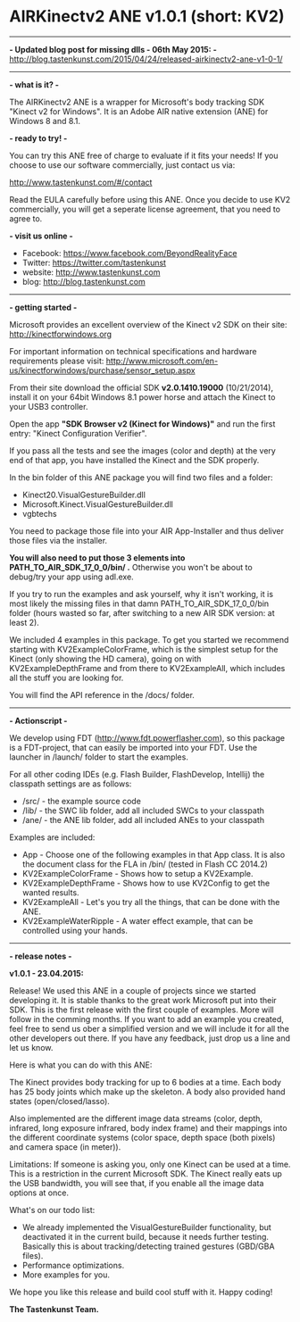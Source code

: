 # AIRKinectv2 ANE v1.0.1 (short: KV2)

---

**- Updated blog post for missing dlls - 06th May 2015: -** http://blog.tastenkunst.com/2015/04/24/released-airkinectv2-ane-v1-0-1/

---

**- what is it? -**
			
The AIRKinectv2 ANE is a wrapper for Microsoft's body tracking SDK "Kinect v2 for Windows".
It is an Adobe AIR native extension (ANE) for Windows 8 and 8.1.

**- ready to try! -**

You can try this ANE free of charge to evaluate if it fits your needs!
If you choose to use our software commercially, just contact us via:

http://www.tastenkunst.com/#/contact

Read the EULA carefully before using this ANE. Once you decide to use KV2 commercially, 
you will get a seperate license agreement, that you need to agree to.

**- visit us online -**

+ Facebook: 				https://www.facebook.com/BeyondRealityFace
+ Twitter:	 				https://twitter.com/tastenkunst
+ website:					http://www.tastenkunst.com
+ blog:						http://blog.tastenkunst.com

---

**- getting started -**

Microsoft provides an excellent overview of the Kinect v2 SDK on their site:
http://kinectforwindows.org

For important information on technical specifications and hardware requirements please visit:
http://www.microsoft.com/en-us/kinectforwindows/purchase/sensor_setup.aspx

From their site download the official SDK **v2.0.1410.19000** (10/21/2014), install it
on your 64bit Windows 8.1 power horse and attach the Kinect to your USB3 controller.

Open the app **"SDK Browser v2 (Kinect for Windows)"** and run the first entry: 
"Kinect Configuration Verifier".

If you pass all the tests and see the images (color and depth) at
the very end of that app, you have installed the Kinect and the SDK properly.

In the bin folder of this ANE package you will find two files and a folder:
* Kinect20.VisualGestureBuilder.dll
* Microsoft.Kinect.VisualGestureBuilder.dll
* vgbtechs

You need to package those file into your AIR App-Installer and thus deliver those
files via the installer. 

**You will also need to put those 3 elements into PATH_TO_AIR_SDK_17_0_0/bin/ .**
Otherwise you won't be about to debug/try your app using adl.exe.

If you try to run the examples and ask yourself, why it isn't working, it is 
most likely the missing files in that damn PATH_TO_AIR_SDK_17_0_0/bin folder
(hours wasted so far, after switching to a new AIR SDK version: at least 2).

We included 4 examples in this package. To get you started we recommend
starting with KV2ExampleColorFrame, which is the simplest setup for the Kinect 
(only showing the HD camera), going on with KV2ExampleDepthFrame and from there to 
KV2ExampleAll, which includes all the stuff you are looking for.

You will find the API reference in the /docs/ folder.
			
---

**- Actionscript -**

We develop using FDT (http://www.fdt.powerflasher.com), so this package is a FDT-project, 
that can easily be imported into your FDT. Use the launcher in /launch/ folder to start the examples.

For all other coding IDEs (e.g. Flash Builder, FlashDevelop, Intellij) the classpath settings
are as follows:
* /src/						- the example source code 
* /lib/						- the SWC lib folder, add all included SWCs to your classpath
* /ane/						- the ANE lib folder, add all included ANEs to your classpath

Examples are included:
* App						- Choose one of the following examples in that App class. It is also the document class for the FLA in /bin/ (tested in Flash CC 2014.2)
* KV2ExampleColorFrame		- Shows how to setup a KV2Example.
* KV2ExampleDepthFrame		- Shows how to use KV2Config to get the wanted results.
* KV2ExampleAll				- Let's you try all the things, that can be done with the ANE.
* KV2ExampleWaterRipple		- A water effect example, that can be controlled using your hands.

---

**- release notes -**
			
**v1.0.1 - 23.04.2015:**

Release! We used this ANE in a couple of projects since we started developing it.
It is stable thanks to the great work Microsoft put into their SDK. This is the first
release with the first couple of examples. More will follow in the comming months.
If you want to add an example you created, feel free to send us ober a simplified
version and we will include it for all the other developers out there.
If you have any feedback, just drop us a line and let us know. 

Here is what you can do with this ANE:

The Kinect provides body tracking for up to 6 bodies at a time. Each body has
25 body joints which make up the skeleton. A body also provided hand states
(open/closed/lasso).

Also implemented are the different image data streams (color, depth, infrared,
long exposure infrared, body index frame) and their mappings into the different 
coordinate systems (color space, depth space (both pixels) and camera space (in meter)).

Limitations: If someone is asking you, only one Kinect can be used at a time. 
This is a restriction in the current Microsoft SDK. The Kinect really eats up the 
USB bandwidth, you will see that, if you enable all the image data options at once.

What's on our todo list:
* We already implemented the VisualGestureBuilder functionality, but deactivated it in the current build, because it needs further testing. Basically this is about tracking/detecting trained gestures (GBD/GBA files).
* Performance optimizations.
* More examples for you.

We hope you like this release and build cool stuff with it.
Happy coding!

**The Tastenkunst Team.**
